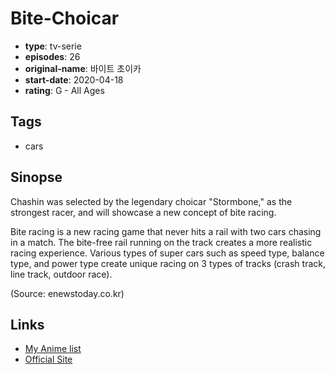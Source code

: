 # Bite-Choicar

-   **type**: tv-serie
-   **episodes**: 26
-   **original-name**: 바이트 초이카
-   **start-date**: 2020-04-18
-   **rating**: G - All Ages

## Tags

-   cars

## Sinopse

Chashin was selected by the legendary choicar "Stormbone," as the strongest racer, and will showcase a new concept of bite racing.

Bite racing is a new racing game that never hits a rail with two cars chasing in a match. The bite-free rail running on the track creates a more realistic racing experience. Various types of super cars such as speed type, balance type, and power type create unique racing on 3 types of tracks (crash track, line track, outdoor race).

(Source: enewstoday.co.kr)

## Links

-   [My Anime list](https://myanimelist.net/anime/41638/Bite-Choicar)
-   [Official Site](http://www.choirockcf.com/)
